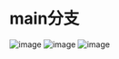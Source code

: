 # main分支
![image](https://github.com/user-attachments/assets/32d08161-be78-4aed-9fc3-a962452cab12)
![image](https://github.com/user-attachments/assets/31ffc478-d850-4b68-aba1-858aa51340b0)
![image](https://github.com/user-attachments/assets/026676b7-16dd-4c10-a725-237c9e2c69f8)
